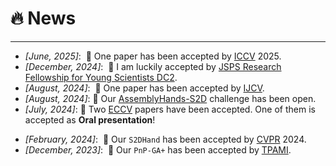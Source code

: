# 🔥 News
----
- *[June, 2025]*: &nbsp;🎉 One paper has been accepted by [ICCV](https://iccv.thecvf.com/) 2025.
- *[December, 2024]*: &nbsp;🎉 I am luckily accepted by [JSPS Research Fellowship for Young Scientists DC2](https://www.jsps.go.jp/).
- *[August, 2024]*: &nbsp;🎉 One paper has been accepted by [IJCV](https://link.springer.com/journal/11263).
- *[August, 2024]*:  🎉 Our [AssemblyHands-S2D](https://hands-workshop.org/challenge2024.html) challenge has been open.
- *[July, 2024]*:  🎉 Two [ECCV](https://eccv2024.ecva.net/) papers have been accepted. One of them is accepted as **Oral presentation**!
<!-- - *[March, 2024]*: &nbsp;🎉 I start my internship at [CVML@NUS](https://cvml.comp.nus.edu.sg/). -->
- *[February, 2024]*: &nbsp;🎉 Our `S2DHand` has been accepted by [CVPR](https://cvpr2024.thecvf.com/) 2024.
- *[December, 2023]*: &nbsp;🎉 Our `PnP-GA+` has been accepted by [TPAMI](https://ieeexplore.ieee.org/xpl/RecentIssue.jsp?punumber=34).
<!-- - *[December, 2023]*: &nbsp;🎉 Our `UVAGaze` has been accepted by [AAAI](https://aaai.org/aaai-conference/) 2024. -->

